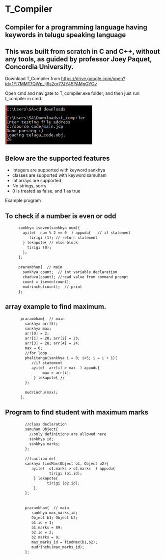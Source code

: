 # T_Compiler
## Compiler for a programming language having keywords in telugu speaking language
## This was built from scratch in C and C++, without any tools, as guided by professor Joey Paquet, Concordia University. 

Download T_Compiler from https://drive.google.com/open?id=1Yl7MMT7QWp_ij6s2qr77JY45PAMpGYOv

Open cmd and navigate to T_compiler.exe folder, and then just run t_compiler in cmd.  

![alt text](https://raw.githubusercontent.com/Manohar-Gunturu/Telugu_Compiler/master/sample.png)

## Below are the supported features
 - Integers are supported with keyword sankhya
 - classes are supported with keyword samuham
 - int arrays are supported
 - No strings, sorry
 - 0 is treated as false, and 1 as true



Example program

## To check if a number is even or odd
          
          sankhya iseven(sankhya num){
            ayite(  num % 2 == 0  ) appudu{   // if statement
               tirigi (1); // return statement
            } lekapote{ // else block
              tirigi (0);    
            };
          };

          prarambham{  // main
            sankhya count;  // int variable declaration 
            chaduvu(count); //read value from command prompt
            count = iseven(count);
            mudrinchu(count);  // print
          };
          

## array example to find maximum.

           prarambham{  // main
             sankhya arr[5]; 
             sankhya max;  
             arr[0] = 2; 
             arr[1] = 20; arr[2] = 23;   
             arr[3] = 28; arr[4] = 24;   
             max = 0; 
             //for loop
             phalitanga(sankhya i = 0; i<5; i = i + 1){
                //if statement
                ayite(  arr[i] > max  ) appudu{   
                     max = arr[i];
                 } lekapote{ };
             };

             mudrinchu(max);
           };
          

## Program to find student with maximum marks

             //class declaration
             samuham Object{
               //only definitions are allowed here
               sankhya id;
               sankhya marks;
             };

             //function def
             sankhya findMax(Object o1, Object o2){
                ayite(  o1.marks > o2.marks  ) appudu{   
                        tirigi (o1.id); 
                 } lekapote{ 
                       tirigi (o2.id);    
                 };
             };


             prarambham{  // main
                sankhya max_marks_id;
                Object b1; Object b2;
                b1.id = 1;
                b1.marks = 89;
                b2.id = 2;
                b2.marks = 9;
                max_marks_id = findMax(b1,b2); 
                mudrinchu(max_marks_id);
             };


